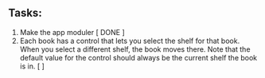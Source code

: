 ## Tasks:
1. Make the app moduler [ DONE ]
2. Each book has a control that lets you select the shelf for that book. When you select a different shelf, the book moves there. Note that the default value for the control should always be the current shelf the book is in. [ ]